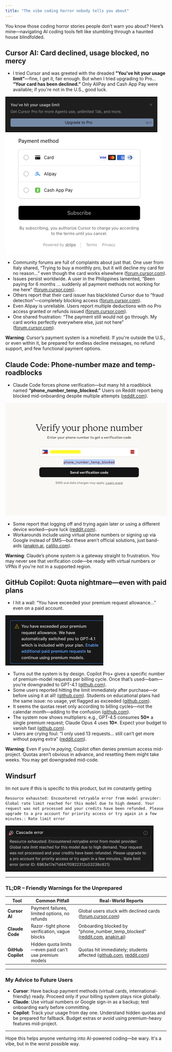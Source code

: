 ```yaml
---
title: "The vibe coding horror nobody tells you about"
---
```


You know those coding horror stories people don’t warn you about? Here’s mine—navigating AI coding tools felt like stumbling through a haunted house blindfolded.

## Cursor AI: Card declined, usage blocked, no mercy

- I tried Cursor and was greeted with the dreaded **"You've hit your usage limit"**—fine, I get it, fair enough. But when I tried upgrading to Pro... **“Your card has been declined.”** Only AliPay and Cash App Pay were available; if you're not in the U.S., good luck.

![Cursor payment declined screenshot](/img/cursor1.png)
![Cursor usage limit screenshot](/img/cursor2.png)

- Community forums are full of complaints about just that. One user from Italy shared, “Trying to buy a monthly pro, but it will decline my card for no reason…” even though the card works elsewhere ([forum.cursor.com](https://forum.cursor.com/t/cursor-wont-take-my-money/19406?page=2&utm_source=chatgpt.com)).  
- Issues persist worldwide. A user in the Philippines lamented, “Been paying for 6 months … suddenly all payment methods not working for me here” ([forum.cursor.com](https://forum.cursor.com/t/cursor-wont-take-my-money/19406?page=2&utm_source=chatgpt.com)).  
- Others report that their card issuer has blacklisted Cursor due to “fraud detection”—completely blocking access ([forum.cursor.com](https://forum.cursor.com/t/cursor-ai-on-blacklist-at-my-bank/24662?utm_source=chatgpt.com)).  
- Even Alipay is unreliable. Users report multiple deductions with no Pro access granted or refunds issued ([forum.cursor.com](https://forum.cursor.com/t/using-alipay-to-subscribe-the-fee-was-successfully-deducted-but-the-pro-was-not-opened-prompting-an-error/108432?utm_source=chatgpt.com)).  
- One shared frustration: “The payment still would not go through. My card works perfectly everywhere else, just not here” ([forum.cursor.com](https://forum.cursor.com/t/cursor-wont-take-my-money/19406?utm_source=chatgpt.com)).

**Warning**: Cursor’s payment system is a minefield. If you're outside the U.S., or even within it, be prepared for endless decline messages, no refund support, and few functional payment options.

## Claude Code: Phone-number maze and temp-roadblocks

- Claude Code forces phone verification—but many hit a roadblock named **“phone_number_temp_blocked.”** Users on Reddit report being blocked mid-onboarding despite multiple attempts ([reddit.com](https://www.reddit.com/r/ClaudeAI/comments/1h1q0ya/cant_get_through_onboarding_phone_number_temp/?utm_source=chatgpt.com)).  

![Claude AI phone verification error](/img/claude.jpg)

- Some report that logging off and trying again later or using a different device worked—pure luck ([reddit.com](https://www.reddit.com/r/ClaudeAI/comments/1h1q0ya/cant_get_through_onboarding_phone_number_temp/?utm_source=chatgpt.com)).  
- Workarounds include using virtual phone numbers or signing up via Google instead of SMS—but these aren’t official solutions, just band-aids ([anakin.ai](https://anakin.ai/blog/error-sending-code-double-check-your-phone-number/?utm_source=chatgpt.com), [calilio.com](https://www.calilio.com/blogs/how-to-use-claude-ai-without-a-phone-number?utm_source=chatgpt.com)).

**Warning**: Claude’s phone system is a gateway straight to frustration. You may never see that verification code—be ready with virtual numbers or VPNs if you're not in a supported region.

## GitHub Copilot: Quota nightmare—even with paid plans

- I hit a wall: “You have exceeded your premium request allowance…” even on a paid account.  

![GitHub Copilot quota exceeded error](/img/copilot.png)

- Turns out the system is by design. Copilot Pro+ gives a specific number of premium-model requests per billing cycle. Once that’s used—bam—you’re downgraded to GPT-4.1 ([github.com](https://github.com/orgs/community/discussions/162585?utm_source=chatgpt.com)).  
- Some users reported hitting the limit immediately after purchase—or before using it at all! ([github.com](https://github.com/orgs/community/discussions/164613?utm_source=chatgpt.com)). Students on educational plans had the same issue: no usage, yet flagged as exceeded ([github.com](https://github.com/orgs/community/discussions/165869?utm_source=chatgpt.com)).  
- It seems the quotas reset only according to billing cycles—not the calendar month—adding to the confusion ([github.com](https://github.com/orgs/community/discussions/164643?utm_source=chatgpt.com)).  
- The system now shows multipliers: e.g., GPT-4.5 consumes **50×** a single premium request; Claude Opus 4 uses **10×**. Expect your budget to vanish fast ([github.com](https://github.com/orgs/community/discussions/165480?utm_source=chatgpt.com)).  
- Users are crying foul: “I only used 13 requests… still can’t get more without paying extra” ([reddit.com](https://www.reddit.com/r/GithubCopilot/comments/1lell0w/you_have_exceeded_your_premium_request_allowance/?utm_source=chatgpt.com)).

**Warning**: Even if you're *paying*, Copilot often denies premium access mid-project. Quotas aren’t obvious in advance, and resetting them might take weeks. You may get downgraded mid-code.


## Windsurf
Im not sure if this is specific to this product, but im constantly getting 
```
Resource exhausted: Encountered retryable error from model provider: Global rate limit reached for this model due to high demand. Your request was not processed and your credits have been refunded. Please upgrade to a pro account for priority access or try again in a few minutes.: Rate limit error
```
![GitHub Copilot quota exceeded error](/img/windsurf.png)

---

### TL;DR – Friendly Warnings for the Unprepared

| Tool            | Common Pitfall                                            | Real-World Reports                           |
|-----------------|------------------------------------------------------------|-----------------------------------------------|
| **Cursor AI**    | Payment failures, limited options, no refunds             | Global users stuck with declined cards ([forum.cursor.com](https://forum.cursor.com/t/cursor-wont-take-my-money/19406?page=2&utm_source=chatgpt.com)) |
| **Claude Code**  | Razor-tight phone verification, vague blocks             | Onboarding blocked by “phone_number_temp_blocked” ([reddit.com](https://www.reddit.com/r/ClaudeAI/comments/1h1q0ya/cant_get_through_onboarding_phone_number_temp/?utm_source=chatgpt.com), [anakin.ai](https://anakin.ai/blog/error-sending-code-double-check-your-phone-number/?utm_source=chatgpt.com)) |
| **GitHub Copilot** | Hidden quota limits—even paid can't use premium models | Quotas hit immediately; students affected ([github.com](https://github.com/orgs/community/discussions/162585?utm_source=chatgpt.com), [reddit.com](https://www.reddit.com/r/GithubCopilot/comments/1lell0w/you_have_exceeded_your_premium_request_allowance/?utm_source=chatgpt.com)) |

---

### My Advice to Future Users

- **Cursor**: Have backup payment methods (virtual cards, international-friendly) ready. Proceed only if your billing system plays nice globally.
- **Claude**: Use virtual numbers or Google sign-in as a backup; test onboarding early before committing.
- **Copilot**: Track your usage from day one. Understand hidden quotas and be prepared for fallback. Budget extras or avoid using premium-heavy features mid-project.

---

Hope this helps anyone venturing into AI-powered coding—be wary. It's a vibe, but in the worst possible way.
